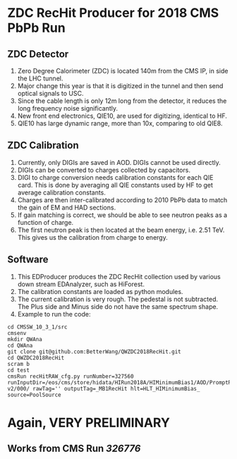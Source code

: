 # ZDC RecHit Producer for 2018 CMS PbPb Run

## ZDC Detector

1. Zero Degree Calorimeter (ZDC) is located 140m from the CMS IP, in side the LHC tunnel.
2. Major change this year is that it is digitized in the tunnel and then send optical signals to USC.
3. Since the cable length is only 12m long from the detector, it reduces the long frequency noise significantly.
4. New front end electronics, QIE10, are used for digitizing, identical to HF.
5. QIE10 has large dynamic range, more than 10x, comparing to old QIE8.

## ZDC Calibration

1. Currently, only DIGIs are saved in AOD. DIGIs cannot be used directly.
2. DIGIs can be converted to charges collected by capacitors.
3. DIGI to charge conversion needs calibration constants for each QIE card. This is done by averaging all QIE constants used by HF to get average calibration constants.
4. Charges are then inter-calibrated according to 2010 PbPb data to match the gain of EM and HAD sections.
5. If gain matching is correct, we should be able to see neutron peaks as a function of charge.
6. The first neutron peak is then located at the beam energy, i.e. 2.51 TeV. This gives us the calibration from charge to energy.

## Software

1. This EDProducer produces the ZDC RecHit collection used by various down stream EDAnalyzer, such as HiForest.
2. The calibration constants are loaded as python modules.
3. The current calibration is very rough. The pedestal is not subtracted. The Plus side and Minus side do not have the same spectrum shape.
4. Example to run the code:
```
cd CMSSW_10_3_1/src
cmsenv
mkdir QWAna
cd QWAna
git clone git@github.com:BetterWang/QWZDC2018RecHit.git
cd QWZDC2018RecHit
scram b
cd test
cmsRun recHitRAW_cfg.py runNumber=327560 runInputDir=/eos/cms/store/hidata/HIRun2018A/HIMinimumBias1/AOD/PromptReco-v2/000/ rawTag='' outputTag=_MB1RecHit hlt=HLT_HIMinimumBias_ source=PoolSource
```

# Again, VERY PRELIMINARY

## Works from CMS Run *326776*
